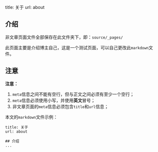 title: 关于
url: about

## 介绍

非文章页面文件全部保存在此文件夹下，即：`source/_pages/`

此页面主要是介绍博主自己，这是一个测试页面，可以自己更改此`markdown`文件。

## 注意

**注意：**

1. `meta`信息之间不能有空行，但与正文之间必须有至少一个空行；
2. `meta`信息必须使用小写，并使用**英文**冒号；
3. 非文章页面的`meta`信息必须包含`title`和`url`信息；

本文的`markdown`文件示例：

```
title: 关于
url: about

## 介绍
...
```

